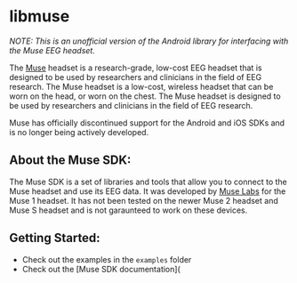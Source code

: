 # libmuse
_NOTE: This is an unofficial version of the Android library for interfacing with the Muse EEG headset._

The [Muse](https://www.muse-project.org/) headset is a research-grade, low-cost EEG headset that is designed to be used by researchers and clinicians in the field of EEG research. The Muse headset is a low-cost, wireless headset that can be worn on the head, or worn on the chest. The Muse headset is designed to be used by researchers and clinicians in the field of EEG research.

Muse has officially discontinued support for the Android and iOS SDKs and is no longer being actively developed.

## About the Muse SDK: <a name = "about-the-muse-sdk"></a>
The Muse SDK is a set of libraries and tools that allow you to connect to the Muse headset and use its EEG data. It was developed by [Muse Labs](https://www.muse-project.org/) for the Muse 1 headset. It has not been tested on the newer Muse 2 headset and Muse S headset and is not garaunteed to work on these devices.

## Getting Started: <a name = "getting-started"></a>
 - Check out the examples in the `examples` folder
 - Check out the [Muse SDK documentation](